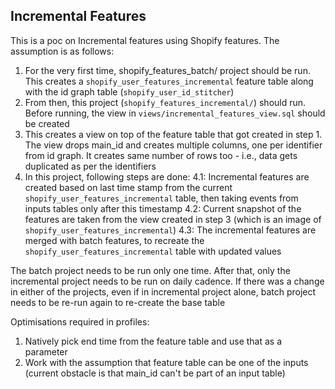 ## Incremental Features

This is a poc on Incremental features using Shopify features. The assumption is as  follows:
1. For the very first time, shopify_features_batch/ project should be run. This creates a `shopify_user_features_incremental` feature table along with the id graph table (`shopify_user_id_stitcher`)
2. From then, this project (`shopify_features_incremental/`) should run. Before running, the view in `views/incremental_features_view.sql` should be created
3. This creates a view on top of the feature table that got created in step 1. The view drops main_id and creates multiple columns, one per identifier from id graph. It creates same number of rows too - i.e., data gets duplicated as per the identifiers
4. In this project, following steps are done:
    4.1: Incremental features are created based on last time stamp from the current `shopify_user_features_incremental` table, then taking events from inputs tables only after this timestamp
    4.2: Current snapshot of the features are taken from the view created in step 3 (which is an image of `shopify_user_features_incremental`)
    4.3: The incremental features are merged with batch features, to recreate the `shopify_user_features_incremental` table with updated values

The batch project needs to be run only one time. After that, only the incremental project needs to be run on daily cadence. If there was a change in either of the projects, even if in incremental project alone, batch project needs to be re-run again to re-create the base table

Optimisations required in profiles:
1. Natively pick end time from the feature table and use that as a parameter
2. Work with the assumption that feature table can be one of the inputs (current obstacle is that main_id can't be part of an input table)
